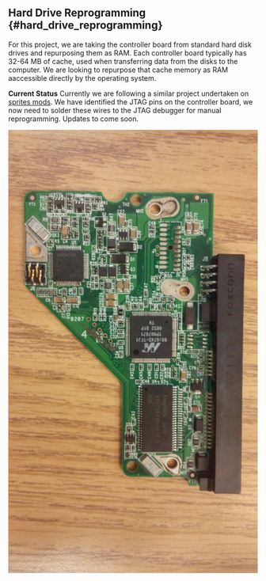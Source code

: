 ## Hard Drive Reprogramming {#hard_drive_reprogramming}

For this project, we are taking the controller board from standard hard
disk drives and repurposing them as RAM. Each controller board typically
has 32-64 MB of cache, used when transferring data from the disks to the
computer. We are looking to repurpose that cache memory as RAM
aaccessible directly by the operating system.

**Current Status** Currently we are following a similar project
undertaken on [sprites
mods](http://spritesmods.com/?art=hddhack&page=1). We have identified
the JTAG pins on the controller board, we now need to solder these wires
to the JTAG debugger for manual reprogramming. Updates to come soon.

![HDD Controller Board](HDDControllerBoard.jpg "HDD Controller Board")
